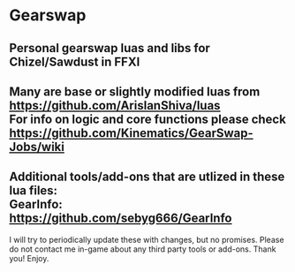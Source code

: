 # Gearswap
Personal gearswap luas and libs for Chizel/Sawdust in FFXI
----
Many are base or slightly modified luas from https://github.com/ArislanShiva/luas </br> For info on logic and core functions please check https://github.com/Kinematics/GearSwap-Jobs/wiki
----
Additional tools/add-ons that are utlized in these lua files: </br> GearInfo: https://github.com/sebyg666/GearInfo
----
I will try to periodically update these with changes, but no promises. Please do not contact me in-game about any third party tools or add-ons. Thank you! Enjoy.

